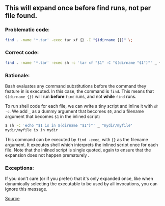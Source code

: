 ## This will expand once before find runs, not per file found.

### Problematic code:

```sh
find . -name '*.tar' -exec tar xf {} -C "$(dirname {})" \;
```

### Correct code:

```sh
find . -name '*.tar' -exec sh -c 'tar xf "$1" -C "$(dirname "$1")"' _ {} \;
```

### Rationale:

Bash evaluates any command substitutions before the command they feature in is executed. In this case, the command is `find`. This means that `$(dirname {})` will run **before** `find` runs, and not **while** `find` runs.

To run shell code for each file, we can write a tiny script and inline it with `sh -c`. We add `_` as a dummy argument that becomes `$0`, and a filename argument that becomes `$1` in the inlined script:

```sh
$ sh -c 'echo "$1 is in $(dirname "$1")"' _ "mydir/myfile"
mydir/myfile is in mydir
```

This command can be executed by `find -exec`, with `{}` as the filename argument. It executes shell which interprets the inlined script once for each file. Note that the inlined script is single quoted, again to ensure that the expansion does not happen prematurely .

### Exceptions:

If you don't care (or if you prefer) that it's only expanded once, like when dynamically selecting the executable to be used by all invocations, you can ignore this message.

[Source](https://github.com/koalaman/shellcheck/wiki/SC2014)

